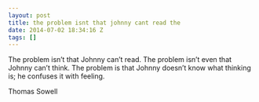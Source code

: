 ```yaml
---
layout: post
title: the problem isnt that johnny cant read the
date: 2014-07-02 18:34:16 Z
tags: []
---
```

The problem isn’t that Johnny can’t read. The problem isn’t even that Johnny can’t think. The problem is that Johnny doesn’t know what thinking is; he confuses it with feeling.

Thomas Sowell

